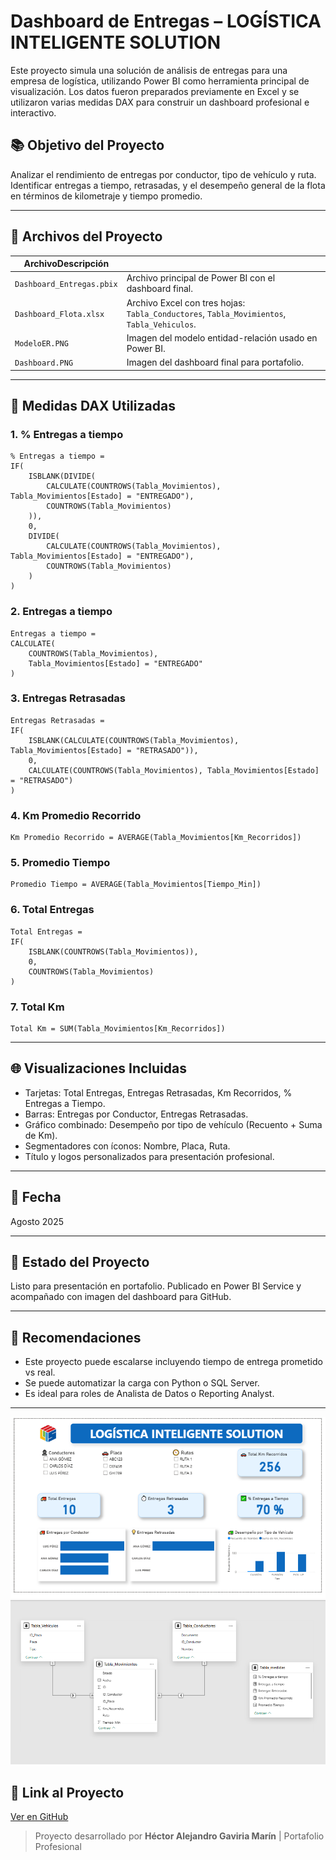 # Dashboard de Entregas – LOGÍSTICA INTELIGENTE SOLUTION

Este proyecto simula una solución de análisis de entregas para una empresa de logística, utilizando Power BI como herramienta principal de visualización. Los datos fueron preparados previamente en Excel y se utilizaron varias medidas DAX para construir un dashboard profesional e interactivo.

## 📚 Objetivo del Proyecto

Analizar el rendimiento de entregas por conductor, tipo de vehículo y ruta. Identificar entregas a tiempo, retrasadas, y el desempeño general de la flota en términos de kilometraje y tiempo promedio.

---

## 📁 Archivos del Proyecto

| ArchivoDescripción        |                                                                                            |
| ------------------------- | ------------------------------------------------------------------------------------------ |
| `Dashboard_Entregas.pbix` | Archivo principal de Power BI con el dashboard final.                                      |
| `Dashboard_Flota.xlsx`    | Archivo Excel con tres hojas: `Tabla_Conductores`, `Tabla_Movimientos`, `Tabla_Vehiculos`. |
| `ModeloER.PNG`            | Imagen del modelo entidad-relación usado en Power BI.                                      |
| `Dashboard.PNG`           | Imagen del dashboard final para portafolio.                                                |

---

## 🔄 Medidas DAX Utilizadas

### 1. **% Entregas a tiempo**

```
% Entregas a tiempo =
IF(
    ISBLANK(DIVIDE(
        CALCULATE(COUNTROWS(Tabla_Movimientos), Tabla_Movimientos[Estado] = "ENTREGADO"),
        COUNTROWS(Tabla_Movimientos)
    )),
    0,
    DIVIDE(
        CALCULATE(COUNTROWS(Tabla_Movimientos), Tabla_Movimientos[Estado] = "ENTREGADO"),
        COUNTROWS(Tabla_Movimientos)
    )
)
```

### 2. **Entregas a tiempo**

```
Entregas a tiempo =
CALCULATE(
    COUNTROWS(Tabla_Movimientos),
    Tabla_Movimientos[Estado] = "ENTREGADO"
)
```

### 3. **Entregas Retrasadas**

```
Entregas Retrasadas =
IF(
    ISBLANK(CALCULATE(COUNTROWS(Tabla_Movimientos), Tabla_Movimientos[Estado] = "RETRASADO")),
    0,
    CALCULATE(COUNTROWS(Tabla_Movimientos), Tabla_Movimientos[Estado] = "RETRASADO")
)
```

### 4. **Km Promedio Recorrido**

```
Km Promedio Recorrido = AVERAGE(Tabla_Movimientos[Km_Recorridos])
```

### 5. **Promedio Tiempo**

```
Promedio Tiempo = AVERAGE(Tabla_Movimientos[Tiempo_Min])
```

### 6. **Total Entregas**

```
Total Entregas =
IF(
    ISBLANK(COUNTROWS(Tabla_Movimientos)),
    0,
    COUNTROWS(Tabla_Movimientos)
)
```

### 7. **Total Km**

```
Total Km = SUM(Tabla_Movimientos[Km_Recorridos])
```

---

## 🌐 Visualizaciones Incluidas

- Tarjetas: Total Entregas, Entregas Retrasadas, Km Recorridos, % Entregas a Tiempo.
- Barras: Entregas por Conductor, Entregas Retrasadas.
- Gráfico combinado: Desempeño por tipo de vehículo (Recuento + Suma de Km).
- Segmentadores con íconos: Nombre, Placa, Ruta.
- Título y logos personalizados para presentación profesional.

---

## 📅 Fecha

Agosto 2025

---

## 🚀 Estado del Proyecto

Listo para presentación en portafolio. Publicado en Power BI Service y acompañado con imagen del dashboard para GitHub.

---

## 📄 Recomendaciones

- Este proyecto puede escalarse incluyendo tiempo de entrega prometido vs real.
- Se puede automatizar la carga con Python o SQL Server.
- Es ideal para roles de Analista de Datos o Reporting Analyst.

---

![Dashboard de Entregas](Dashboard.PNG)
![Modelo Entidad-Relación](ModeloER.PNG)


## 🔗 Link al Proyecto

[Ver en GitHub](https://github.com/agaviria-analytics/dashboard-entregas)

> Proyecto desarrollado por **Héctor Alejandro Gaviria Marín** | Portafolio Profesional
